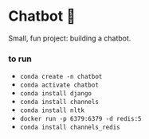 # Chatbot 🤖

Small, fun project: building a chatbot.

### to run

- `conda create -n chatbot`
- `conda activate chatbot`
- `conda install django`
- `conda install channels`
- `conda install nltk`
- `docker run -p 6379:6379 -d redis:5`
- `conda install channels_redis`